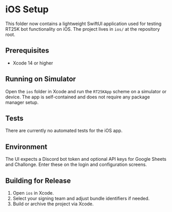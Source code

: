 # iOS Setup

This folder now contains a lightweight SwiftUI application used for testing RT25K bot functionality on iOS. The project lives in `ios/` at the repository root.

## Prerequisites

- Xcode 14 or higher

## Running on Simulator

Open the `ios` folder in Xcode and run the `RT25KApp` scheme on a simulator or device. The app is self-contained and does not require any package manager setup.

## Tests

There are currently no automated tests for the iOS app.

## Environment

The UI expects a Discord bot token and optional API keys for Google Sheets and Challonge. Enter these on the login and configuration screens.

## Building for Release

1. Open `ios` in Xcode.
2. Select your signing team and adjust bundle identifiers if needed.
3. Build or archive the project via Xcode.
